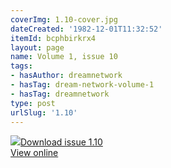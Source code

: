 ```yaml
---
coverImg: 1.10-cover.jpg
dateCreated: '1982-12-01T11:32:52'
itemId: bcphbirkrx4
layout: page
name: Volume 1, issue 10
tags:
- hasAuthor: dreamnetwork
- hasTag: dream-network-volume-1
- hasTag: dreamnetwork
type: post
urlSlug: '1.10'
---
```

<img class="card-journal-img" src="../images/1.10-rect.jpg"/><a href="../files/pdfs/Volume_1/1.10_Fusion_Volume_1_No._10_of_The_Dream_Network_Bulletin.pdf" download="">Download issue 1.10</a><br><a href="../files/pdfs/Volume_1/1.10_Fusion_Volume_1_No._10_of_The_Dream_Network_Bulletin.pdf">View online</a>